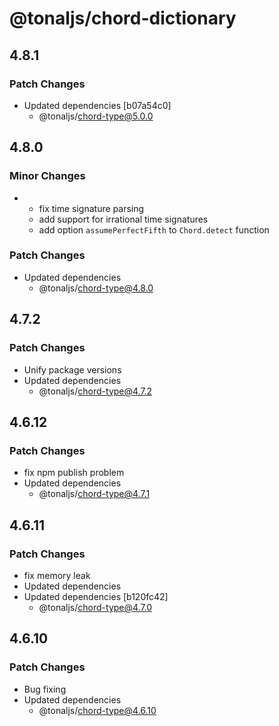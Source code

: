 # @tonaljs/chord-dictionary

## 4.8.1

### Patch Changes

- Updated dependencies [b07a54c0]
  - @tonaljs/chord-type@5.0.0

## 4.8.0

### Minor Changes

- - fix time signature parsing
  - add support for irrational time signatures
  - add option `assumePerfectFifth` to `Chord.detect` function

### Patch Changes

- Updated dependencies
  - @tonaljs/chord-type@4.8.0

## 4.7.2

### Patch Changes

- Unify package versions
- Updated dependencies
  - @tonaljs/chord-type@4.7.2

## 4.6.12

### Patch Changes

- fix npm publish problem
- Updated dependencies
  - @tonaljs/chord-type@4.7.1

## 4.6.11

### Patch Changes

- fix memory leak
- Updated dependencies
- Updated dependencies [b120fc42]
  - @tonaljs/chord-type@4.7.0

## 4.6.10

### Patch Changes

- Bug fixing
- Updated dependencies
  - @tonaljs/chord-type@4.6.10
